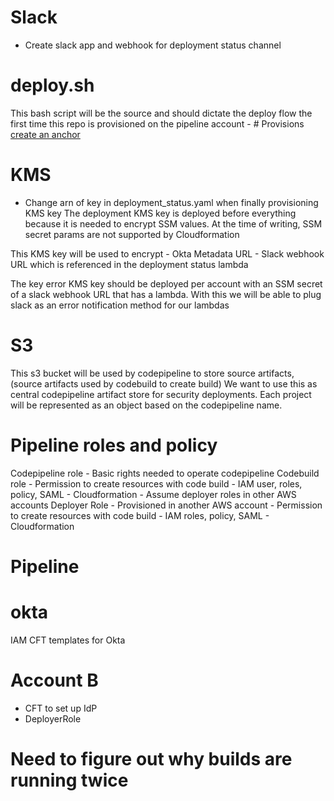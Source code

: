 # Slack
- Create slack app and webhook for deployment status channel

# deploy.sh
This bash script will be the source and should dictate the deploy flow the first time this repo is provisioned on the pipeline account
    - # Provisions [create an anchor](#s3)

# KMS
- Change arn of key in deployment_status.yaml when finally provisioning KMS key
The deployment KMS key is deployed before everything because it is needed to encrypt SSM values. At the time of writing, SSM secret params are not supported by Cloudformation

This KMS key will be used to encrypt
    - Okta Metadata URL
    - Slack webhook URL which is referenced in the deployment status lambda

The key error KMS key should be deployed per account with an SSM secret of a slack webhook URL that has a lambda. With this we will be able to plug slack as an error notification method for our lambdas

# S3
This s3 bucket will be used by codepipeline to store source artifacts, (source artifacts used by codebuild to create build)
We want to use this as central codepipeline artifact store for security deployments. Each project will be represented as an object based on the codepipeline name.

# Pipeline roles and policy
Codepipeline role
    - Basic rights needed to operate codepipeline
Codebuild role
    - Permission to create resources with code build
        - IAM user, roles, policy, SAML
        - Cloudformation 
        - Assume deployer roles in other AWS accounts
Deployer Role
    - Provisioned in another AWS account
    - Permission to create resources with code build
        - IAM roles, policy, SAML
        - Cloudformation 

# Pipeline

# okta
IAM CFT templates for Okta 

# Account B
- CFT to set up IdP
- DeployerRole


# Need to figure out why builds are running twice

